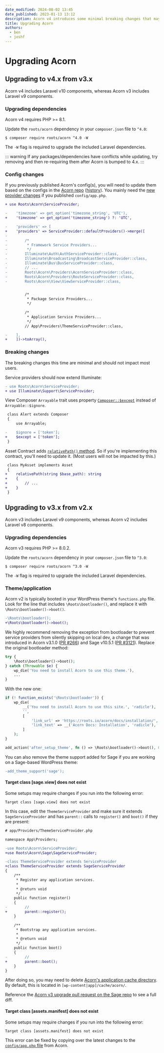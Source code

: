 ```yaml
---
date_modified: 2024-08-02 13:45
date_published: 2023-01-13 13:12
description: Acorn v4 introduces some minimal breaking changes that may require updates when coming from Acorn v3.
title: Upgrading Acorn
authors:
  - ben
  - joshf
---
```


# Upgrading Acorn

## Upgrading to v4.x from v3.x

Acorn v4 includes Laravel v10 components, whereas Acorn v3 includes Laravel v9 components.

### Upgrading dependencies

Acorn v4 requires PHP >= 8.1.

Update the `roots/acorn` dependency in your `composer.json` file to `^4.0`:

```shell
$ composer require roots/acorn ^4.0 -W
```

The `-W` flag is required to upgrade the included Laravel dependencies.

::: warning
If any packages/dependencies have conflicts while updating, try removing and then re-requiring them after Acorn is bumped to 4.x.
:::

### Config changes

If you previously published Acorn's config(s), you will need to update them based on the configs in the [Acorn repo](https://github.com/roots/acorn/tree/main/config) ([history](https://github.com/roots/acorn/commits/main/config?since=2023-11-01&until=2024-01-31)). You mainly need the [new provider changes](https://github.com/roots/acorn/blob/v4.0.0/config/app.php#L160-L169) if you published `config/app.php`.

```diff
+ use Roots\Acorn\ServiceProvider;

-    'timezone' => get_option('timezone_string', 'UTC'),
+    'timezone' => get_option('timezone_string') ?: 'UTC',

-    'providers' => [
+    'providers' => ServiceProvider::defaultProviders()->merge([
-
-        /*
-         * Framework Service Providers...
-         */
-        Illuminate\Auth\AuthServiceProvider::class,
-        Illuminate\Broadcasting\BroadcastServiceProvider::class,
-        Illuminate\Bus\BusServiceProvider::class,
-        // ...
-        Roots\Acorn\Providers\AcornServiceProvider::class,
-        Roots\Acorn\Providers\RouteServiceProvider::class,
-        Roots\Acorn\View\ViewServiceProvider::class,


         /*
          * Package Service Providers...
          */

         /*
          * Application Service Providers...
          */
         // App\Providers\ThemeServiceProvider::class,

-    ],
+    ])->toArray(),
```

### Breaking changes

The breaking changes this time are minimal and should not impact most users.

Service providers should now extend Illuminate:

```diff
- use Roots\Acorn\ServiceProvider;
+ use Illuminate\Support\ServiceProvider;
```

View Composer `Arrayable` trait uses property [`Composer::$except`](https://github.com/roots/acorn/blob/70d179955cddc61f0c6101717af2fdf88cf38831/src/Roots/Acorn/View/Composer.php#L35-L54) instead of `Arrayable::$ignore`.

```diff
 class Alert extends Composer
 {
     use Arrayable;

-    $ignore = ['token'];
+    $except = ['token'];
 }
```

Asset Contract adds [`relativePath()` method](https://github.com/roots/acorn/blob/70d179955cddc61f0c6101717af2fdf88cf38831/src/Roots/Acorn/Assets/Contracts/Asset.php#L38). So if you're implementing this contract, you'll need to update it. (Most users will not be impacted by this.)

```diff
 class MyAsset implements Asset
 {
+    relativePath(string $base_path): string
+    {
+        // ...
+    }
 }
```

## Upgrading to v3.x from v2.x

Acorn v3 includes Laravel v9 components, whereas Acorn v2 includes Laravel v8 components.

### Upgrading dependencies

Acorn v3 requires PHP >= 8.0.2.

Update the `roots/acorn` dependency in your `composer.json` file to `^3.0`:

```shell
$ composer require roots/acorn ^3.0 -W
```

The `-W` flag is required to upgrade the included Laravel dependencies.

### Theme/application

Acorn v2 is typically booted in your WordPress theme's `functions.php` file. Look for the line that includes `\Roots\bootloader()`, and replace it with `\Roots\bootloader()->boot()`.

```diff
-\Roots\bootloader();
+\Roots\bootloader()->boot();
```

We highly recommend removing the exception from bootloader to prevent service providers from silently skipping on local dev, a change that was introduced in Acorn v3.1.0 ([PR #266](https://github.com/roots/acorn/pull/266)) and Sage v10.5.1 ([PR #3121](https://github.com/roots/sage/pull/3121/files)). Replace the original bootloader method:

```php
try {
    \Roots\bootloader()->boot();
} catch (Throwable $e) {
    wp_die('You need to install Acorn to use this theme.'),
    ...
}
```

With the new one:

```php
if (! function_exists('\Roots\bootloader')) {
    wp_die(
        __('You need to install Acorn to use this site.', 'radicle'),
        '',
        [
            'link_url' => 'https://roots.io/acorn/docs/installation/',
            'link_text' => __('Acorn Docs: Installation', 'radicle'),
        ]
    );
}

add_action('after_setup_theme', fn () => \Roots\bootloader()->boot(), 0);
```

You can also remove the theme support added for Sage if you are working on a Sage-based WordPress theme:

```diff
-add_theme_support('sage');
```

#### Target class [sage.view] does not exist

Some setups may require changes if you run into the following error:

```plaintext
Target class [sage.view] does not exist
```

In this case, edit the `ThemeServiceProvider` and make sure it extends `SageServiceProvider` and has `parent::` calls to `register()` and `boot()` if they are present:

```diff
# app/Providers/ThemeServiceProvider.php

namespace App\Providers;

-use Roots\Acorn\ServiceProvider;
+use Roots\Acorn\Sage\SageServiceProvider;

-class ThemeServiceProvider extends ServiceProvider
+class ThemeServiceProvider extends SageServiceProvider
{
    /**
     * Register any application services.
     *
     * @return void
     */
    public function register()
    {
-        //
+        parent::register();
    }

    /**
     * Bootstrap any application services.
     *
     * @return void
     */
    public function boot()
    {
-        //
+        parent::boot();
    }
}
```

After doing so, you may need to delete [Acorn's application cache directory](https://roots.io/acorn/docs/directory-structure/). By default, this is located in `[wp-content|app]/cache/acorn/`. 

Reference the [Acorn v3 upgrade pull request on the Sage repo](https://github.com/roots/sage/pull/3097) to see a full diff.

#### Target class [assets.manifest] does not exist

Some setups may require changes if you run into the following error:

```plaintext
Target class [assets.manifest] does not exist
```

This error can be fixed by copying over the latest changes to the [`config/app.php` file](https://github.com/roots/acorn/blob/67cce76e6ca13e28acaced3333d77e2f779b07a3/config/app.php) from Acorn.
